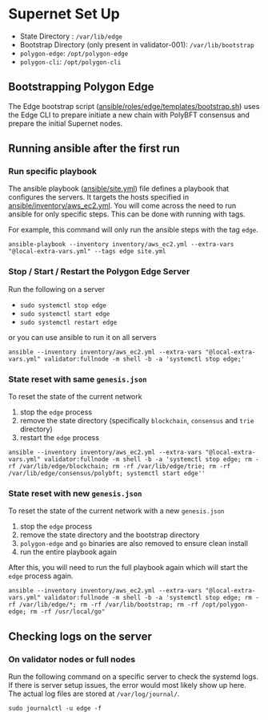 # Supernet Set Up

- State Directory : `/var/lib/edge`
- Bootstrap Directory (only present in validator-001): `/var/lib/bootstrap`
- `polygon-edge`: `/opt/polygon-edge`
- `polygon-cli`: `/opt/polygon-cli`

## Bootstrapping Polygon Edge
The Edge bootstrap script ([ansible/roles/edge/templates/bootstrap.sh](https://github.com/maticnetwork/terraform-polygon-supernets/blob/main/ansible/roles/edge/templates/bootstrap.sh)) uses the Edge CLI to prepare initiate a new chain with PolyBFT consensus and prepare the initial Supernet nodes. 

## Running ansible after the first run
### Run specific playbook
The ansible playbook ([ansible/site.yml](https://github.com/maticnetwork/terraform-polygon-supernets/blob/main/ansible/site.yml)) file defines a playbook that configures the servers. It targets the hosts specified in [ansible/inventory/aws_ec2.yml](https://github.com/maticnetwork/terraform-polygon-supernets/blob/main/ansible/inventory/aws_ec2.yml). You will come across the need to run ansible for only specific steps. This can be done with running with tags. 

For example, this command will only run the ansible steps with the tag `edge`.
```
ansible-playbook --inventory inventory/aws_ec2.yml --extra-vars "@local-extra-vars.yml" --tags edge site.yml
```
### Stop / Start / Restart the Polygon Edge Server
Run the following on a server
- `sudo systemctl stop edge`
- `sudo systemctl start edge`
- `sudo systemctl restart edge`

or you can use ansible to run it on all servers
```
ansible --inventory inventory/aws_ec2.yml --extra-vars "@local-extra-vars.yml" validator:fullnode -m shell -b -a 'systemctl stop edge;'
```
### State reset with same `genesis.json`
To reset the state of the current network
1. stop the `edge` process
2. remove the state directory (specifically `blockchain`, `consensus` and `trie` directory)
3. restart the `edge` process
```
ansible --inventory inventory/aws_ec2.yml --extra-vars "@local-extra-vars.yml" validator:fullnode -m shell -b -a 'systemctl stop edge; rm -rf /var/lib/edge/blockchain; rm -rf /var/lib/edge/trie; rm -rf /var/lib/edge/consensus/polybft; systemctl start edge''
```
### State reset with new `genesis.json`
To reset the state of the current network with a new `genesis.json`
1. stop the `edge` process
2. remove the state directory and the bootstrap directory
3. `polygon-edge` and `go` binaries are also removed to ensure clean install
4. run the entire playbook again

After this, you will need to run the full playbook again which will start the `edge` process again.
```
ansible --inventory inventory/aws_ec2.yml --extra-vars "@local-extra-vars.yml" validator:fullnode -m shell -b -a 'systemctl stop edge; rm -rf /var/lib/edge/*; rm -rf /var/lib/bootstrap; rm -rf /opt/polygon-edge; rm -rf /usr/local/go"
```
## Checking logs on the server
### On validator nodes or full nodes
Run the following command on a specific server to check the systemd logs. If there is server setup issues, the error would most likely show up here. The actual log files are stored at `/var/log/journal/`.
```
sudo journalctl -u edge -f
```